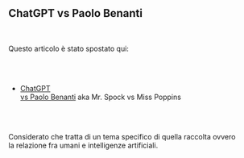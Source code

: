 <div id="firstdiv" created=":EN" style="max-width: 800px; margin: auto; white-space: pre-wrap; text-align: justify;">

## ChatGPT vs Paolo Benanti

Questo articolo è stato spostato qui:

* [ChatGPT vs Paolo Benanti](https://github.com/robang74/chatbots-for-fun/blob/main/chatgpt-vs-paolo-benanti.md) aka Mr. Spock vs Miss Poppins

Considerato che tratta di un tema specifico di quella raccolta ovvero la relazione fra umani e intelligenze artificiali.

</div>
